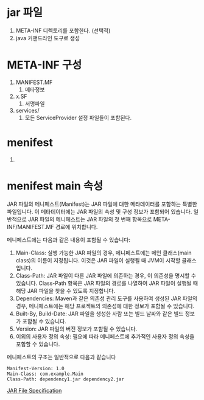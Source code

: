 # jar 파일
1. META-INF 디렉토리를 포함한다. (선택적)
1. java 커맨드라인 도구로 생성

# META-INF 구성
1. MANIFEST.MF
    1. 메타정보
1. x.SF
    1. 서명파일
1. services/
    1. 모든 ServiceProvider 설정 파일들이 포함된다.

# menifest
1. 

# menifest main 속성

JAR 파일의 메니페스트(Manifest)는 JAR 파일에 대한 메타데이터를 포함하는 특별한 파일입니다. 
이 메타데이터에는 JAR 파일의 속성 및 구성 정보가 포함되어 있습니다. 
일반적으로 JAR 파일의 메니페스트는 JAR 파일의 첫 번째 항목으로 META-INF/MANIFEST.MF 경로에 위치합니다.
  
메니페스트에는 다음과 같은 내용이 포함될 수 있습니다:
  
1. Main-Class: 실행 가능한 JAR 파일의 경우, 메니페스트에는 메인 클래스(main class)의 이름이 지정됩니다. 이것은 JAR 파일이 실행될 때 JVM이 시작할 클래스입니다.
1. Class-Path: JAR 파일이 다른 JAR 파일에 의존하는 경우, 이 의존성을 명시할 수 있습니다. Class-Path 항목은 JAR 파일의 경로를 나열하여 JAR 파일이 실행될 때 해당 JAR 파일을 찾을 수 있도록 지정합니다.
1. Dependencies: Maven과 같은 의존성 관리 도구를 사용하여 생성된 JAR 파일의 경우, 메니페스트에는 해당 프로젝트의 의존성에 대한 정보가 포함될 수 있습니다.
1. Built-By, Build-Date: JAR 파일을 생성한 사람 또는 빌드 날짜와 같은 빌드 정보가 포함될 수 있습니다.
1. Version: JAR 파일의 버전 정보가 포함될 수 있습니다.
1. 이외의 사용자 정의 속성: 필요에 따라 메니페스트에 추가적인 사용자 정의 속성을 포함할 수 있습니다.

메니페스트의 구조는 일반적으로 다음과 같습니다

```
Manifest-Version: 1.0
Main-Class: com.example.Main
Class-Path: dependency1.jar dependency2.jar
``` 

[JAR File Specification](https://docs.oracle.com/javase/8/docs/technotes/guides/jar/jar.html#Service%20Provider)
